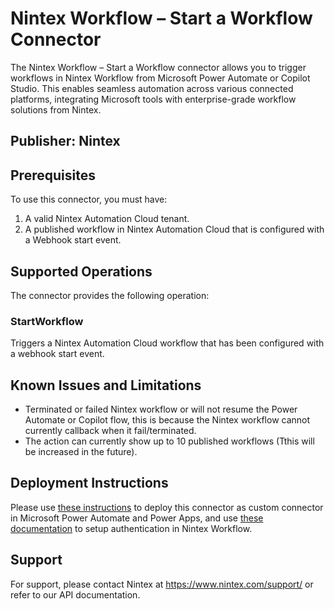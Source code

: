 # Nintex Workflow – Start a Workflow Connector
The Nintex Workflow – Start a Workflow connector allows you to trigger workflows in Nintex Workflow from Microsoft Power Automate or Copilot Studio. This enables seamless automation across various connected platforms, integrating Microsoft tools with enterprise-grade workflow solutions from Nintex.

## Publisher: Nintex

## Prerequisites
To use this connector, you must have:

1. A valid Nintex Automation Cloud tenant.
2. A published workflow in Nintex Automation Cloud that is configured with a Webhook start event.

## Supported Operations
The connector provides the following operation:

### StartWorkflow
Triggers a Nintex Automation Cloud workflow that has been configured with a webhook start event. 

## Known Issues and Limitations
- Terminated or failed Nintex workflow or will not resume the Power Automate or Copilot flow, this is because the Nintex workflow cannot currently callback when it fail/terminated.
- The action can currently show up to 10 published workflows (Tthis will be increased in the future).

## Deployment Instructions
Please use [these instructions](https://docs.microsoft.com/en-us/connectors/custom-connectors/paconn-cli) to deploy this connector as custom connector in Microsoft Power Automate and Power Apps, and use [these documentation](https://developer.nintex.com/docs/nw-api-docs/getting-started) to setup authentication in Nintex Workflow.

## Support
For support, please contact Nintex at https://www.nintex.com/support/ or refer to our API documentation.